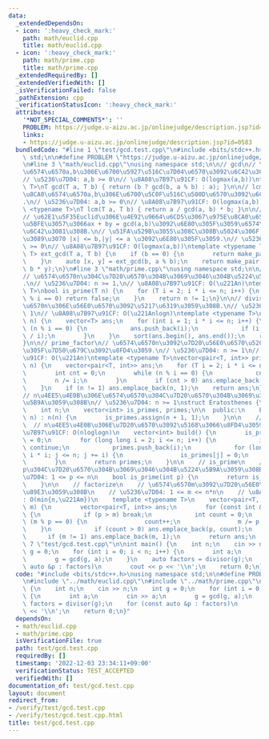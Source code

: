 ```yaml
---
data:
  _extendedDependsOn:
  - icon: ':heavy_check_mark:'
    path: math/euclid.cpp
    title: math/euclid.cpp
  - icon: ':heavy_check_mark:'
    path: math/prime.cpp
    title: math/prime.cpp
  _extendedRequiredBy: []
  _extendedVerifiedWith: []
  _isVerificationFailed: false
  _pathExtension: cpp
  _verificationStatusIcon: ':heavy_check_mark:'
  attributes:
    '*NOT_SPECIAL_COMMENTS*': ''
    PROBLEM: https://judge.u-aizu.ac.jp/onlinejudge/description.jsp?id=0583
    links:
    - https://judge.u-aizu.ac.jp/onlinejudge/description.jsp?id=0583
  bundledCode: "#line 1 \"test/gcd.test.cpp\"\n#include <bits/stdc++.h>\nusing namespace\
    \ std;\n\n#define PROBLEM \"https://judge.u-aizu.ac.jp/onlinejudge/description.jsp?id=0583\"\
    \n#line 3 \"math/euclid.cpp\"\nusing namespace std;\n\n// gcd\n// \u975E\u8CA0\
    \u6574\u6570a,b\u306E\u6700\u5927\u516C\u7D04\u6570\u3092\u6C42\u3081\u308B.\n\
    // \u5236\u7D04: a,b >= 0\n// \u8A08\u7B97\u91CF: O(logmax(a,b))\ntemplate <typename\
    \ T>\nT gcd(T a, T b) { return (b ? gcd(b, a % b) : a); }\n\n// lcm\n// \u975E\
    \u8CA0\u6574\u6570a,b\u306E\u6700\u5C0F\u516C\u500D\u6570\u3092\u6C42\u3081\u308B\
    .\n// \u5236\u7D04: a,b >= 0\n// \u8A08\u7B97\u91CF: O(logmax(a,b))\ntemplate\
    \ <typename T>\nT lcm(T a, T b) { return a / gcd(a, b) * b; }\n\n// ext_gcd\n\
    // \u62E1\u5F35Euclid\u306E\u4E92\u9664\u6CD5\u3067\u975E\u8CA0\u6574\u6570a,b\u306B\
    \u5BFE\u3057\u3066ax + by = gcd(a,b)\u3092\u6E80\u305F\u3059\u6574\u6570x,y\u3092\
    \u6C42\u3081\u308B.\n// \u51FA\u529B\u3055\u308C\u308B\u5024\u306F xy != 0 \u306A\
    \u3089\u3070 |x| <= b,|y| <= a \u3092\u6E80\u305F\u3059.\n// \u5236\u7D04: a,b\
    \ >= 0\n// \u8A08\u7B97\u91CF: O(logmax(a,b))\ntemplate <typename T>\npair<T,\
    \ T> ext_gcd(T a, T b) {\n    if (b == 0) {\n        return make_pair(1, 0);\n\
    \    }\n    auto [x, y] = ext_gcd(b, a % b);\n    return make_pair(y, x - a /\
    \ b * y);\n}\n#line 3 \"math/prime.cpp\"\nusing namespace std;\n\n// is_prime\n\
    // \u6574\u6570n\u304C\u7D20\u6570\u304B\u3069\u3046\u304B\u5224\u5B9A\u3059\u308B\
    .\n// \u5236\u7D04: n >= 1,\n// \u8A08\u7B97\u91CF: O(\u221An)\ntemplate <typename\
    \ T>\nbool is_prime(T n) {\n    for (T i = 2; i * i <= n; i++) {\n        if (n\
    \ % i == 0) return false;\n    }\n    return n != 1;\n}\n\n// divisor\n// \u6574\
    \u6570n\u306E\u56E0\u6570\u3092\u5217\u6319\u3059\u308B.\n// \u5236\u7D04: n >=\
    \ 1\n// \u8A08\u7B97\u91CF: O(\u221Anlogn)\ntemplate <typename T>\nvector<T> divisor(T\
    \ n) {\n    vector<T> ans;\n    for (int i = 1; i * i <= n; i++) {\n        if\
    \ (n % i == 0) {\n            ans.push_back(i);\n            if (i != n / i) ans.push_back(n\
    \ / i);\n        }\n    }\n    sort(ans.begin(), ans.end());\n    return ans;\n\
    }\n\n// prime_factor\n// \u6574\u6570n\u3092\u7D20\u56E0\u6570\u5206\u89E3\u3057\
    \u305F\u7D50\u679C\u3092\u8FD4\u3059.\n// \u5236\u7D04: n >= 1\n// \u8A08\u7B97\
    \u91CF: O(\u221An)\ntemplate <typename T>\nvector<pair<T, int>> prime_factor(T\
    \ n) {\n    vector<pair<T, int>> ans;\n    for (T i = 2; i * i <= n; i++) {\n\
    \        int cnt = 0;\n        while (n % i == 0) {\n            cnt++;\n    \
    \        n /= i;\n        }\n        if (cnt > 0) ans.emplace_back(i, cnt);\n\
    \    }\n    if (n != 1) ans.emplace_back(n, 1);\n    return ans;\n}\n\n// Eratosthenes\n\
    // n\u4EE5\u4E0B\u306E\u6574\u6570\u304C\u7D20\u6570\u304B\u3069\u3046\u304B\u5224\
    \u5B9A\u3059\u308B\n// \u5236\u7D04: n >= 1\nstruct Eratosthenes {\n\n  private:\n\
    \    int n;\n    vector<int> is_primes, primes;\n\n  public:\n    Eratosthenes(int\
    \ n) : n(n) {\n        is_primes.assign(n + 1, 1);\n    }\n\n    // build\n  \
    \  // n\u4EE5\u4E0B\u306E\u7D20\u6570\u3092\u5168\u3066\u8FD4\u3059\n    // \u8A08\
    \u7B97\u91CF: O(nloglogn)\n    vector<int> build() {\n        is_primes[0] = is_primes[1]\
    \ = 0;\n        for (long long i = 2; i <= n; i++) {\n            if (!is_primes[i])\
    \ continue;\n            primes.push_back(i);\n            for (long long j =\
    \ i * i; j <= n; j += i) {\n                is_primes[j] = 0;\n            }\n\
    \        }\n        return primes;\n    }\n\n    // is_prime\n    // \u6574\u6570\
    p\u304C\u7D20\u6570\u304B\u3069\u3046\u304B\u5224\u5B9A\u3059\u308B\n    // \u5236\
    \u7D04: 1 <= p <= n\n    bool is_prime(int p) {\n        return is_primes[p];\n\
    \    }\n\n    // factorize\n    // \u6574\u6570m\u3092\u7D20\u56E0\u6570\u5206\
    \u89E3\u3059\u308B\n    // \u5236\u7D04: 1 <= m <= n*n\n    // \u8A08\u7B97\u91CF\
    : O(min{n,\u221Am})\n    template <typename T>\n    vector<pair<T, int>> factorize(T\
    \ m) {\n        vector<pair<T, int>> ans;\n        for (const int &p : primes)\
    \ {\n            if (p > m) break;\n            int count = 0;\n            while\
    \ (m % p == 0) {\n                count++;\n                m /= p;\n        \
    \    }\n            if (count > 0) ans.emplace_back(p, count);\n        }\n  \
    \      if (m != 1) ans.emplace_back(m, 1);\n        return ans;\n    }\n};\n#line\
    \ 7 \"test/gcd.test.cpp\"\n\nint main() {\n    int n;\n    cin >> n;\n    int\
    \ g = 0;\n    for (int i = 0; i < n; i++) {\n        int a;\n        cin >> a;\n\
    \        g = gcd(g, a);\n    }\n    auto factors = divisor(g);\n    for (const\
    \ auto &p : factors)\n        cout << p << '\\n';\n    return 0;\n}\n"
  code: "#include <bits/stdc++.h>\nusing namespace std;\n\n#define PROBLEM \"https://judge.u-aizu.ac.jp/onlinejudge/description.jsp?id=0583\"\
    \n#include \"../math/euclid.cpp\"\n#include \"../math/prime.cpp\"\n\nint main()\
    \ {\n    int n;\n    cin >> n;\n    int g = 0;\n    for (int i = 0; i < n; i++)\
    \ {\n        int a;\n        cin >> a;\n        g = gcd(g, a);\n    }\n    auto\
    \ factors = divisor(g);\n    for (const auto &p : factors)\n        cout << p\
    \ << '\\n';\n    return 0;\n}"
  dependsOn:
  - math/euclid.cpp
  - math/prime.cpp
  isVerificationFile: true
  path: test/gcd.test.cpp
  requiredBy: []
  timestamp: '2022-12-03 23:34:11+09:00'
  verificationStatus: TEST_ACCEPTED
  verifiedWith: []
documentation_of: test/gcd.test.cpp
layout: document
redirect_from:
- /verify/test/gcd.test.cpp
- /verify/test/gcd.test.cpp.html
title: test/gcd.test.cpp
---
```

